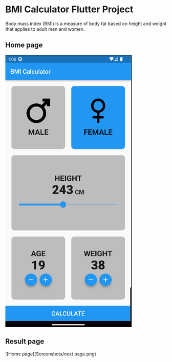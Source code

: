 # BMI Calculator Flutter Project

Body mass index (BMI) is a measure of body fat based on height and weight that applies to adult men and women.

## Home page

![Home page](Screenshots/home.png)

## Result page

![Home page](Screenshots/next page.png)
